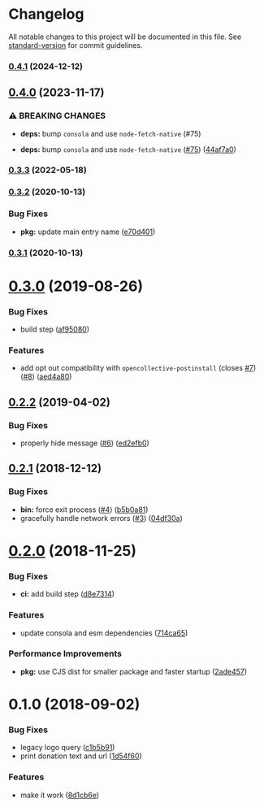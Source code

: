 # Changelog

All notable changes to this project will be documented in this file. See [standard-version](https://github.com/conventional-changelog/standard-version) for commit guidelines.

### [0.4.1](https://github.com/nuxt-contrib/opencollective/compare/v0.4.0...v0.4.1) (2024-12-12)

## [0.4.0](https://github.com/nuxt-contrib/opencollective/compare/v0.3.3...v0.4.0) (2023-11-17)


### ⚠ BREAKING CHANGES

* **deps:** bump `consola` and use `node-fetch-native` (#75)

* **deps:** bump `consola` and use `node-fetch-native` ([#75](https://github.com/nuxt-contrib/opencollective/issues/75)) ([44af7a0](https://github.com/nuxt-contrib/opencollective/commit/44af7a06ee0d49aa739e71d8c0d6938af4832579))

### [0.3.3](https://github.com/nuxt-contrib/opencollective/compare/v0.3.2...v0.3.3) (2022-05-18)

### [0.3.2](https://github.com/nuxt-contrib/opencollective/compare/v0.3.1...v0.3.2) (2020-10-13)


### Bug Fixes

* **pkg:** update main entry name ([e70d401](https://github.com/nuxt-contrib/opencollective/commit/e70d4016f883398629cacc671c7f5d61e18d5180))

### [0.3.1](https://github.com/nuxt-contrib/opencollective/compare/v0.3.0...v0.3.1) (2020-10-13)

<a name="0.3.0"></a>
# [0.3.0](https://github.com/nuxt-contrib/opencollective/compare/v0.2.2...v0.3.0) (2019-08-26)


### Bug Fixes

* build step ([af95080](https://github.com/nuxt-contrib/opencollective/commit/af95080))


### Features

* add opt out compatibility with `opencollective-postinstall` (closes [#7](https://github.com/nuxt-contrib/opencollective/issues/7)) ([#8](https://github.com/nuxt-contrib/opencollective/issues/8)) ([aed4a80](https://github.com/nuxt-contrib/opencollective/commit/aed4a80))



<a name="0.2.2"></a>
## [0.2.2](https://github.com/nuxt-contrib/opencollective/compare/v0.2.1...v0.2.2) (2019-04-02)


### Bug Fixes

* properly hide message ([#6](https://github.com/nuxt-contrib/opencollective/issues/6)) ([ed2efb0](https://github.com/nuxt-contrib/opencollective/commit/ed2efb0))



<a name="0.2.1"></a>
## [0.2.1](https://github.com/nuxt-contrib/opencollective/compare/v0.2.0...v0.2.1) (2018-12-12)


### Bug Fixes

* **bin:** force exit process ([#4](https://github.com/nuxt-contrib/opencollective/issues/4)) ([b5b0a81](https://github.com/nuxt-contrib/opencollective/commit/b5b0a81))
* gracefully handle network errors ([#3](https://github.com/nuxt-contrib/opencollective/issues/3)) ([04df30a](https://github.com/nuxt-contrib/opencollective/commit/04df30a))



<a name="0.2.0"></a>
# [0.2.0](https://github.com/nuxt-contrib/opencollective/compare/v0.1.0...v0.2.0) (2018-11-25)


### Bug Fixes

* **ci:** add build step ([d8e7314](https://github.com/nuxt-contrib/opencollective/commit/d8e7314))


### Features

* update consola and esm dependencies ([714ca65](https://github.com/nuxt-contrib/opencollective/commit/714ca65))


### Performance Improvements

* **pkg:** use CJS dist for smaller package and faster startup ([2ade457](https://github.com/nuxt-contrib/opencollective/commit/2ade457))



<a name="0.1.0"></a>
# 0.1.0 (2018-09-02)


### Bug Fixes

* legacy logo query ([c1b5b91](https://github.com/nuxt-contrib/opencollective/commit/c1b5b91))
* print donation text and url ([1d54f60](https://github.com/nuxt-contrib/opencollective/commit/1d54f60))


### Features

* make it work ([8d1cb6e](https://github.com/nuxt-contrib/opencollective/commit/8d1cb6e))
